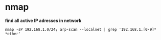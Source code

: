 nmap
====

**find all active IP adresses in network**

    nmap -sP 192.168.1.0/24; arp-scan --localnet | grep '192.168.1.[0-9]* *ether'        
